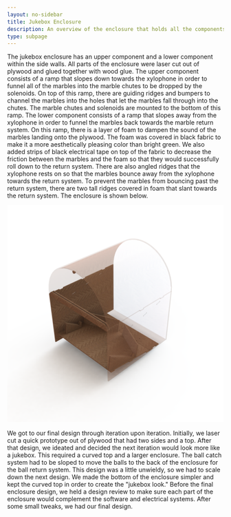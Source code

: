 ```yaml
---
layout: no-sidebar
title: Jukebox Enclosure
description: An overview of the enclosure that holds all the components of our jukebox.
type: subpage
---
```


The jukebox enclosure has an upper component and a lower component within the side walls. All parts of the enclosure were laser cut out of plywood and glued together with wood glue. The upper component consists of a ramp that slopes down towards the xylophone in order to funnel all of the marbles into the marble chutes to be dropped by the solenoids. On top of this ramp, there are guiding ridges and bumpers to channel the marbles into the holes that let the marbles fall through into the chutes. The marble chutes and solenoids are mounted to the bottom of this ramp. The lower component consists of a ramp that slopes away from the xylophone in order to funnel the marbles back towards the marble return system. On this ramp, there is a layer of foam to dampen the sound of the marbles landing onto the plywood. The foam was covered in black fabric to make it a more aesthetically pleasing color than bright green. We also added strips of black electrical tape on top of the fabric to decrease the friction between the marbles and the foam so that they would successfully roll down to the return system. There are also angled ridges that the xylophone rests on so that the marbles bounce away from the xylophone towards the return system. To prevent the marbles from bouncing past the return system, there are two tall ridges covered in foam that slant towards the return system. The enclosure is shown below.

<img class="img-large img-massive" src="images/Enclosure.png">


We got to our final design through iteration upon iteration. Initially, we laser cut a quick prototype out of plywood that had two sides and a top. After that design, we ideated and decided the next iteration would look more like a jukebox. This required a curved top and a larger enclosure. The ball catch system had to be sloped to move the balls to the back of the enclosure for the ball return system. This design was a little unwieldy, so we had to scale down the next design. We made the bottom of the enclosure simpler and kept the curved top in order to create the "jukebox look." Before the final enclosure design, we held a design review to make sure each part of the enclosure would complement the software and electrical systems. After some small tweaks, we had our final design.
